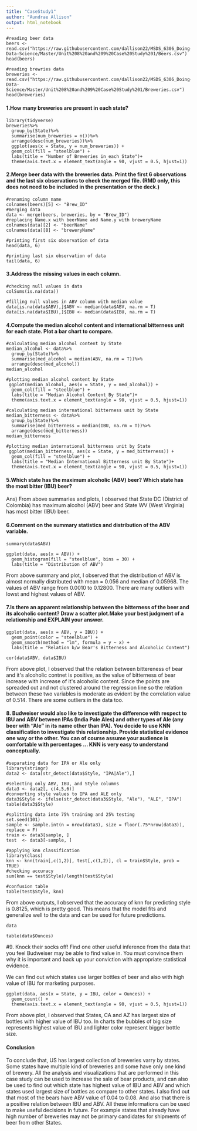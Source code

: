```yaml
---
title: "CaseStudy1"
author: "Aundrae Allison"
output: html_notebook
---
```


```{r}
#reading beer data
beers <- read.csv("https://raw.githubusercontent.com/dallison22/MSDS_6306_Doing-Data-Science/Master/Unit%208%20and%209%20Case%20Study%201/Beers.csv")
head(beers)
```

```{r}
#reading brewries data
breweries <- read.csv("https://raw.githubusercontent.com/dallison22/MSDS_6306_Doing-Data-Science/Master/Unit%208%20and%209%20Case%20Study%201/Breweries.csv")
head(breweries)
```


#### 1.How many breweries are present in each state?

```{r}
library(tidyverse)
breweries%>%
  group_by(State)%>%
  summarise(num_breweries = n())%>%
  arrange(desc(num_breweries))%>%
  ggplot(aes(x = State, y = num_breweries)) +
  geom_col(fill = "steelblue") +
  labs(title = "Number of Breweries in each State")+
  theme(axis.text.x = element_text(angle = 90, vjust = 0.5, hjust=1))
```

#### 2.Merge beer data with the breweries data. Print the first 6 observations and the last six observations to check the merged file.  (RMD only, this does not need to be included in the presentation or the deck.)

```{r}
#renaming column name
colnames(beers)[5] <- "Brew_ID"
#merging data
data <- merge(beers, breweries, by = "Brew_ID")
#replacing Name.x with beerName and Name.y with breweryName
colnames(data)[2] <- "beerName"
colnames(data)[8] <- "breweryName"
```

```{r}
#printing first six observation of data
head(data, 6)
```

```{r}
#printing last six observation of data
tail(data, 6)
```

#### 3.Address the missing values in each column.

```{r}
#checking null values in data
colSums(is.na(data))
```
```{r}
#filling null values in ABV column with median value
data[is.na(data$ABV),]$ABV <- median(data$ABV, na.rm = T)
data[is.na(data$IBU),]$IBU <- median(data$IBU, na.rm = T)
```


#### 4.Compute the median alcohol content and international bitterness unit for each state. Plot a bar chart to compare.

```{r}
#calculating median alcohol content by State
median_alcohol <- data%>%
  group_by(State)%>%
  summarise(med_alcohol = median(ABV, na.rm = T))%>%
  arrange(desc(med_alcohol))
median_alcohol
```
```{r}
#plotting median alcohol content by State
 ggplot(median_alcohol, aes(x = State, y = med_alcohol)) +
  geom_col(fill = "steelblue") +
  labs(title = "Median Alcohol Content By State")+
  theme(axis.text.x = element_text(angle = 90, vjust = 0.5, hjust=1))
```

```{r}
#calculating median international bitterness unit by State
median_bitterness <- data%>%
  group_by(State)%>%
  summarise(med_bitterness = median(IBU, na.rm = T))%>%
  arrange(desc(med_bitterness))
median_bitterness
```
```{r}
#plotting median international bitterness unit by State
 ggplot(median_bitterness, aes(x = State, y = med_bitterness)) +
  geom_col(fill = "steelblue") +
  labs(title = "Median International Bitterness unit By State")+
  theme(axis.text.x = element_text(angle = 90, vjust = 0.5, hjust=1))
```

#### 5.Which state has the maximum alcoholic (ABV) beer? Which state has the most bitter (IBU) beer?
Ans) From above summaries and plots, I observed that State DC (District of Colombia) has maximum alcohol (ABV) beer and State WV (West Virginia) has most bitter (IBU) beer.


#### 6.Comment on the summary statistics and distribution of the ABV variable.

```{r}
summary(data$ABV)
```

```{r}
ggplot(data, aes(x = ABV)) +
  geom_histogram(fill = "steelblue", bins = 30) +
  labs(title = "Distribution of ABV")
```

From above summary and plot, I observed that the distribution of ABV is almost normally distributed with mean = 0.056 and median of 0.05968. The values of ABV range from 0.0010 to 0.12800. There are many outliers with lowst and highest values of ABV.


#### 7.Is there an apparent relationship between the bitterness of the beer and its alcoholic content? Draw a scatter plot.Make your best judgment of a relationship and EXPLAIN your answer.

```{r}
ggplot(data, aes(x = ABV, y = IBU)) +
  geom_point(color = "steelblue") +
  geom_smooth(method = "lm", formula = y ~ x) +
  labs(title = "Relation b/w Bear's Bitterness and Alcoholic Content")
```
```{r}
cor(data$ABV, data$IBU)
```

From above plot, I observed that the relation between bittereness of bear and it's alcoholic contnet is positive, as the value of bitterness of bear increase with increase of it's alcoholic content. Since the points are spreaded out and not clustered around the regression line so the relation between these two variables is moderate as evident by the correlation value of 0.514. There are some outliers in the data too.


#### 8.  Budweiser would also like to investigate the difference with respect to IBU and ABV between IPAs (India Pale Ales) and other types of Ale (any beer with “Ale” in its name other than IPA).  You decide to use KNN classification to investigate this relationship.  Provide statistical evidence one way or the other. You can of course assume your audience is comfortable with percentages … KNN is very easy to understand conceptually.


```{r}
#separating data for IPA or Ale only
library(stringr)
data2 <- data[str_detect(data$Style, "IPA|Ale"),]
```

```{r}
#selecting only ABV, IBU, and Style columns
data3 <- data2[, c(4,5,6)]
#converting style values to IPA and ALE only
data3$Style <- ifelse(str_detect(data3$Style, "Ale"), "ALE", "IPA")
table(data3$Style)
```
```{r}
#splitting data into 75% training and 25% testing
set.seed(101) 
sample <- sample.int(n = nrow(data3), size = floor(.75*nrow(data3)), replace = F)
train <- data3[sample, ]
test  <- data3[-sample, ]
```



```{r}
#applying knn classification
library(class)
knn <- knn(train[,c(1,2)], test[,c(1,2)], cl = train$Style, prob = TRUE)
#checking accuracy
sum(knn == test$Style)/length(test$Style)
```

```{r}
#confusion table
table(test$Style, knn)
```

From above outputs, I observed that the accuracy of knn for predicting style is 0.8125, which is pretty good. This means that the model fits and generalize well to the data and can be used for future predictions.


```{r}
data
```



```{r}
table(data$Ounces)
```


#9. Knock their socks off!  Find one other useful inference from the data that you feel Budweiser may be able to find value in.  You must convince them why it is important and back up your conviction with appropriate statistical evidence. 

We can find out which states use larger bottles of beer and also with high value of IBU for marketing purposes.

```{r}
ggplot(data, aes(x = State, y = IBU, color = Ounces)) +
  geom_count() +
  theme(axis.text.x = element_text(angle = 90, vjust = 0.5, hjust=1))
```

From above plot, I observed that States, CA and AZ has largest size of bottles with higher value of IBU too. In charts the bubbles of big size represents highest value of IBU and lighter color represent bigger bottle size.

#### Conclusion
To conclude that, US has largest collection of breweries varry by states. Some states have multiple kind of breweries and some have only one kind of brewery. All the analysis and visualizations that are performed in this case study can be used to increase the sale of bear products, and can also be used to find out which state has highest value of IBU and ABV and which states used largest size of bottles as compare to other states. I also find out that most of the bears have ABV value of 0.04 to 0.08. And also that there is a positive relation between IBU and ABV. All these informations can be used to make useful decisions in future. For example states that already have high number of breweries may not be primary candidates for shipments of beer from other States. 
